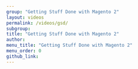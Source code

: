 ```yaml
---
group: "Getting Stuff Done with Magento 2"
layout: videos
permalink: /videos/gsd/
subgroup:
title: "Getting Stuff Done with Magento 2"
author:
menu_title: "Getting Stuff Done with Magento 2"
menu_order: 0
github_link:
---
```

